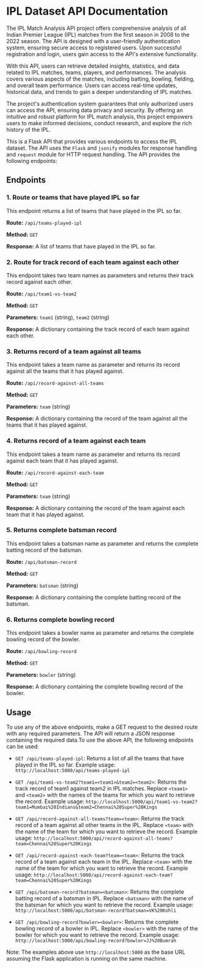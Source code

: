 # IPL Dataset API Documentation
The IPL Match Analysis API project offers comprehensive analysis of all Indian Premier League (IPL) matches from the first season in 2008 to the 2022 season. The API is designed with a user-friendly authentication system, ensuring secure access to registered users. Upon successful registration and login, users gain access to the API's extensive functionality.

With this API, users can retrieve detailed insights, statistics, and data related to IPL matches, teams, players, and performances. The analysis covers various aspects of the matches, including batting, bowling, fielding, and overall team performance. Users can access real-time updates, historical data, and trends to gain a deeper understanding of IPL matches.

The project's authentication system guarantees that only authorized users can access the API, ensuring data privacy and security. By offering an intuitive and robust platform for IPL match analysis, this project empowers users to make informed decisions, conduct research, and explore the rich history of the IPL.


This is a Flask API that provides various endpoints to access the IPL dataset. The API uses the `Flask` and `jsonify` modules for response handling and `request` module for HTTP request handling. The API provides the following endpoints:

## Endpoints

### 1. Route or teams that have played IPL so far

This endpoint returns a list of teams that have played in the IPL so far.

**Route:** `/api/teams-played-ipl`

**Method:** `GET`

**Response:** A list of teams that have played in the IPL so far.

### 2. Route for track record of each team against each other

This endpoint takes two team names as parameters and returns their track record against each other.

**Route:** `/api/team1-vs-team2`

**Method:** `GET`

**Parameters:** `team1` (string), `team2` (string)

**Response:** A dictionary containing the track record of each team against each other.

### 3. Returns record of a team against all teams

This endpoint takes a team name as parameter and returns its record against all the teams that it has played against.

**Route:** `/api/record-against-all-teams`

**Method:** `GET`

**Parameters:** `team` (string)

**Response:** A dictionary containing the record of the team against all the teams that it has played against.

### 4. Returns record of a team against each team

This endpoint takes a team name as parameter and returns its record against each team that it has played against.

**Route:** `/api/record-against-each-team`

**Method:** `GET`

**Parameters:** `team` (string)

**Response:** A dictionary containing the record of the team against each team that it has played against.

### 5. Returns complete batsman record

This endpoint takes a batsman name as parameter and returns the complete batting record of the batsman.

**Route:** `/api/batsman-record`

**Method:** `GET`

**Parameters:** `batsman` (string)

**Response:** A dictionary containing the complete batting record of the batsman.

### 6. Returns complete bowling record

This endpoint takes a bowler name as parameter and returns the complete bowling record of the bowler.

**Route:** `/api/bowling-record`

**Method:** `GET`

**Parameters:** `bowler` (string)

**Response:** A dictionary containing the complete bowling record of the bowler.

## Usage

To use any of the above endpoints, make a GET request to the desired route with any required parameters. The API will return a JSON response containing the required data.To use the above API, the following endpoints can be used:

- `GET /api/teams-played-ipl`: Returns a list of all the teams that have played in the IPL so far.
Example usage: `http://localhost:5000/api/teams-played-ipl`

- `GET /api/team1-vs-team2?team1=<team1>&team2=<team2>`: Returns the track record of team1 against team2 in IPL matches. Replace `<team1>` and `<team2>` with the names of the teams for which you want to retrieve the record.
Example usage: `http://localhost:5000/api/team1-vs-team2?team1=Mumbai%20Indians&team2=Chennai%20Super%20Kings`

- `GET /api/record-against-all-teams?team=<team>`: Returns the track record of a team against all other teams in the IPL. Replace `<team>` with the name of the team for which you want to retrieve the record.
Example usage: `http://localhost:5000/api/record-against-all-teams?team=Chennai%20Super%20Kings`

- `GET /api/record-against-each-team?team=<team>`: Returns the track record of a team against each team in the IPL. Replace `<team>` with the name of the team for which you want to retrieve the record.
Example usage: `http://localhost:5000/api/record-against-each-team?team=Chennai%20Super%20Kings`

- `GET /api/batsman-record?batsman=<batsman>`: Returns the complete batting record of a batsman in IPL. Replace `<batsman>` with the name of the batsman for which you want to retrieve the record.
Example usage: `http://localhost:5000/api/batsman-record?batsman=VK%20Kohli`

- `GET /api/bowling-record?bowler=<bowler>`: Returns the complete bowling record of a bowler in IPL. Replace `<bowler>` with the name of the bowler for which you want to retrieve the record.
Example usage: `http://localhost:5000/api/bowling-record?bowler=JJ%20Bumrah`

Note: The examples above use `http://localhost:5000` as the base URL assuming the Flask application is running on the same machine.
